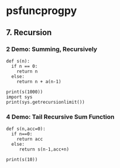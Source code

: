 # psfuncprogpy

## 7. Recursion
### 2 Demo: Summing, Recursively
```
def s(n):
  if n == 0:
    return n
  else:
    return n + a(n-1)

print(s(1000))
import sys
print(sys.getrecursionlimit())
```

### 4 Demo: Tail Recursive Sum  Function
```
def s(n,acc=0):
  if n==0:
    return acc
  else:
     return s(n-1,acc+n)

print(s(10))
```

